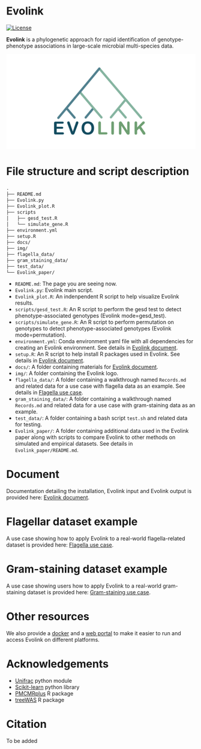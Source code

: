 # Evolink

[![License](https://img.shields.io/badge/License-BSD%203--Clause-blue.svg)](https://opensource.org/licenses/BSD-3-Clause)

**Evolink** is a phylogenetic approach for rapid identification of genotype-phenotype associations in large-scale microbial multi-species data.

![Evolink](img/Logo.jpg)

# File structure and script description
```
.
├── README.md
├── Evolink.py
├── Evolink_plot.R
├── scripts
│   ├── gesd_test.R
│   └── simulate_gene.R
├── environment.yml
├── setup.R
├── docs/
├── img/
├── flagella_data/
├── gram_staining_data/
├── test_data/
└── Evolink_paper/
```

- `README.md`: The page you are seeing now.
- `Evolink.py`: Evolink main script.
- `Evolink_plot.R`: An indenpendent R script to help visualize Evolink results.
- `scripts/gesd_test.R`: An R script to perform the gesd test to detect phenotype-associated genotypes (Evolink mode=gesd_test).
- `scripts/simulate_gene.R`: An R script to perform permutation on genotypes to detect phenotype-associated genotypes (Evolink mode=permutation).
- `environment.yml`: Conda environment yaml file with all dependencies for creating an Evolink environment. See details in [Evolink document](https://nlm-irp-jianglab.github.io/Evolink).
- `setup.R`: An R script to help install R packages used in Evolink. See details in [Evolink document](https://nlm-irp-jianglab.github.io/Evolink).
- `docs/`: A folder containing materials for [Evolink document](https://nlm-irp-jianglab.github.io/Evolink).
- `img/`: A folder containing the Evolink logo.
- `flagella_data/`: A folder containing a walkthrough named `Records.md` and related data for a use case with flagella data as an example. See details in [Flagella use case](https://github.com/nlm-irp-jianglab/Evolink/blob/main/flagella_data/Records.md).
- `gram_staining_data/`: A folder containing a walkthrough named `Records.md` and related data for a use case with gram-staining data as an example.
- `test_data/`: A folder containing a bash script `test.sh` and related data for testing.
- `Evolink_paper/`: A folder containing additional data used in the Evolink paper along with scripts to compare Evolink to other methods on simulated and empirical datasets. See details in `Evolink_paper/README.md`.


# Document

Documentation detailing the installation, Evolink input and Evolink output is provided here: [Evolink document](https://nlm-irp-jianglab.github.io/Evolink).

# Flagellar dataset example

A use case showing how to apply Evolink to a real-world flagella-related dataset is provided here: [Flagella use case](https://github.com/nlm-irp-jianglab/Evolink/blob/main/flagella_data/Records.md).

# Gram-staining dataset example

A use case showing users how to apply Evolink to a real-world gram-staining dataset is provided here: [Gram-staining use case](https://github.com/nlm-irp-jianglab/Evolink/blob/main/gram_staining_data/Records.md).

# Other resources

We also provide a [docker](https://hub.docker.com/r/nlmirpjianglab/evolink) and a [web portal](https://jianglabnlm.com/evolink) to make it easier to run and access Evolink on different platforms.

# Acknowledgements

- [Unifrac](https://github.com/biocore/unifrac) python module
- [Scikit-learn](https://scikit-learn.org/stable/) python library
- [PMCMRplus](https://cran.r-project.org/web/packages/PMCMRplus/index.html) R package
- [treeWAS](https://github.com/caitiecollins/treeWAS) R package

# Citation
To be added
